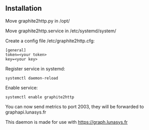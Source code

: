 ## Installation

Move graphite2http.py in /opt/

Move graphite2http.service in /etc/systemd/system/

Create a config file /etc/graphite2http.cfg:
```
[general]
token=<your token>
key=<your key>
```

Register service in systemd:

```
systemctl daemon-reload
```

Enable service:

```
systemctl enable graphite2http
```

You can now send metrics to port 2003, they will be forwarded to graphapi.lunasys.fr

This daemon is made for use with https://graph.lunasys.fr
